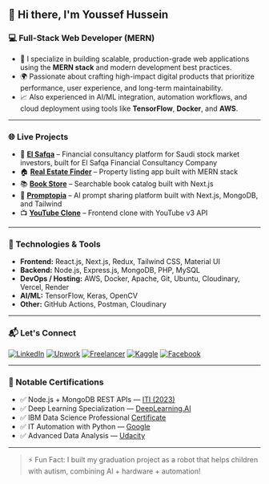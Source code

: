 ## 👋 Hi there, I'm Youssef Hussein

### 💻 Full-Stack Web Developer (MERN)

- 🧠 I specialize in building scalable, production-grade web applications using the **MERN stack** and modern development best practices.
- 🌍 Passionate about crafting high-impact digital products that prioritize performance, user experience, and long-term maintainability.
- 📈 Also experienced in AI/ML integration, automation workflows, and cloud deployment using tools like **TensorFlow**, **Docker**, and **AWS**.

---

### 🌐 Live Projects

- 🧮 **[El Safqa](https://elsafqa.net/)** – Financial consultancy platform for Saudi stock market investors, built for El Safqa Financial Consultancy Company
- 🏠 **[Real Estate Finder](https://real-estate-monorepo.onrender.com/)** – Property listing app built with MERN stack
- 📚 **[Book Store](https://book-store-nextjs.onrender.com/)** – Searchable book catalog built with Next.js  
- 🎯 **[Promptopia](https://promptopia-eight-omega.vercel.app/)** – AI prompt sharing platform built with Next.js, MongoDB, and Tailwind  
- 📺 **[YouTube Clone](http://youtube-clone-react-coral.vercel.app/)** – Frontend clone with YouTube v3 API  

---

### 🔧 Technologies & Tools

- **Frontend:** React.js, Next.js, Redux, Tailwind CSS, Material UI  
- **Backend:** Node.js, Express.js, MongoDB, PHP, MySQL  
- **DevOps / Hosting:** AWS, Docker, Apache, Git, Ubuntu, Cloudinary, Vercel, Render  
- **AI/ML:** TensorFlow, Keras, OpenCV  
- **Other:** GitHub Actions, Postman, Cloudinary

---

### 📬 Let's Connect

[![LinkedIn](https://img.shields.io/badge/LinkedIn-Connect-blue?style=flat-square&logo=linkedin)](https://www.linkedin.com/in/just-youssef)
[![Upwork](https://img.shields.io/badge/Upwork-Profile-6fda44?style=flat-square&logo=upwork)](https://www.upwork.com/freelancers/~01bf41aeaec6f293c5)
[![Freelancer](https://img.shields.io/badge/Freelancer-Profile-29B2FE?style=flat-square&logo=freelancer)](https://www.freelancer.com/u/justyoussef99)
[![Kaggle](https://img.shields.io/badge/Kaggle-Explore-20BEFF?style=flat-square&logo=kaggle)](https://www.kaggle.com/justyoussef)
[![Facebook](https://img.shields.io/badge/Facebook-Follow-1877F2?style=flat-square&logo=facebook)](https://www.facebook.com/just.johnny99)

---

### 📜 Notable Certifications

- ✅ Node.js + MongoDB REST APIs — [ITI (2023)](https://drive.google.com/file/d/15UOWw-2uVpGKTyy6O_eelOmQVJocQ2sr/view?usp=sharing)
- ✅ Deep Learning Specialization — [DeepLearning.AI](https://www.coursera.org/account/accomplishments/specialization/certificate/H8RRGLQY8UVT)
- ✅ IBM Data Science Professional [Certificate](https://www.coursera.org/account/accomplishments/specialization/certificate/YRYB5GU53WBP)
- ✅ IT Automation with Python — [Google](https://www.coursera.org/account/accomplishments/specialization/certificate/NAH7Y2P4QC87)
- ✅ Advanced Data Analysis — [Udacity](https://confirm.udacity.com/UCHD2MMD)

---

> ⚡ Fun Fact: I built my graduation project as a robot that helps children with autism, combining AI + hardware + automation!
